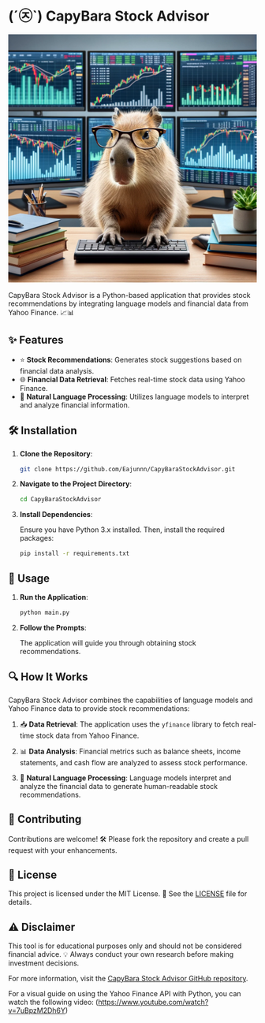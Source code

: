 # (´㉨`) CapyBara Stock Advisor

![CapyBaraStockAdvisor](capy_stonk.webp)

CapyBara Stock Advisor is a Python-based application that provides stock recommendations by integrating language models and financial data from Yahoo Finance. 📈📊

## ✨ Features

- ⭐ **Stock Recommendations**: Generates stock suggestions based on financial data analysis.
- 🌐 **Financial Data Retrieval**: Fetches real-time stock data using Yahoo Finance.
- 🤖 **Natural Language Processing**: Utilizes language models to interpret and analyze financial information.

## 🛠️ Installation

1. **Clone the Repository**:

   ```bash
   git clone https://github.com/Eajunnn/CapyBaraStockAdvisor.git
   ```

2. **Navigate to the Project Directory**:

   ```bash
   cd CapyBaraStockAdvisor
   ```

3. **Install Dependencies**:

   Ensure you have Python 3.x installed. Then, install the required packages:

   ```bash
   pip install -r requirements.txt
   ```

## 🚀 Usage

1. **Run the Application**:

   ```bash
   python main.py
   ```

2. **Follow the Prompts**:

   The application will guide you through obtaining stock recommendations.

## 🔍 How It Works

CapyBara Stock Advisor combines the capabilities of language models and Yahoo Finance data to provide stock recommendations:

1. 📥 **Data Retrieval**: The application uses the `yfinance` library to fetch real-time stock data from Yahoo Finance.

2. 📊 **Data Analysis**: Financial metrics such as balance sheets, income statements, and cash flow are analyzed to assess stock performance.

3. 🧠 **Natural Language Processing**: Language models interpret and analyze the financial data to generate human-readable stock recommendations.

## 🤝 Contributing

Contributions are welcome! 🛠️ Please fork the repository and create a pull request with your enhancements.

## 📜 License

This project is licensed under the MIT License. 📄 See the [LICENSE](LICENSE) file for details.

## ⚠️ Disclaimer

This tool is for educational purposes only and should not be considered financial advice. 💡 Always conduct your own research before making investment decisions.

For more information, visit the [CapyBara Stock Advisor GitHub repository](https://github.com/Eajunnn/CapyBaraStockAdvisor).

For a visual guide on using the Yahoo Finance API with Python, you can watch the following video:
(https://www.youtube.com/watch?v=7uBpzM2Dh6Y)
